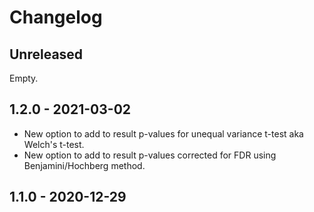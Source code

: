 # Changelog

## Unreleased

Empty.

## 1.2.0 - 2021-03-02

- New option to add to result p-values for unequal variance t-test aka Welch's t-test.
- New option to add to result p-values corrected for FDR using Benjamini/Hochberg method.


## 1.1.0 - 2020-12-29
